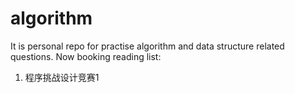 # algorithm
It is personal repo for practise algorithm and data structure related questions.
Now booking reading list:
1. 程序挑战设计竞赛1
